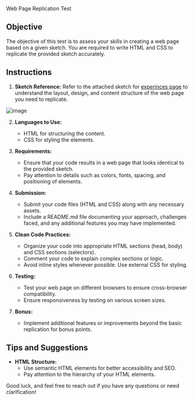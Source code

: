  Web Page Replication Test

## Objective

The objective of this test is to assess your skills in creating a web page based on a given sketch. You are required to write HTML and CSS to replicate the provided sketch accurately.

## Instructions

1. **Sketch Reference:** Refer to the attached sketch for [experinces page](https://www.figma.com/file/kklAynIgdD9HC1wwKaylcJ/Protfolio-wireframe?type=design&node-id=28-2&mode=design&t=IHrzgQ7maxx99j8l-0) to understand the layout, design, and content structure of the web page you need to replicate.


![image](https://github.com/0marwa0/HTML-CSS-daily-missions/assets/14044653/425299fd-7521-49d8-9e92-7dee10510428)




2. **Languages to Use:**
   - HTML for structuring the content.
   - CSS for styling the elements.

3. **Requirements:**
   - Ensure that your code results in a web page that looks identical to the provided sketch.
   - Pay attention to details such as colors, fonts, spacing, and positioning of elements.

4. **Submission:**
   - Submit your code files (HTML and CSS) along with any necessary assets.
   - Include a README.md file documenting your approach, challenges faced, and any additional features you may have implemented.

5. **Clean Code Practices:**
   - Organize your code into appropriate HTML sections (head, body) and CSS sections (selectors).
   - Comment your code to explain complex sections or logic.
   - Avoid inline styles whenever possible. Use external CSS for styling.
 

6. **Testing:**
   - Test your web page on different browsers to ensure cross-browser compatibility.
   - Ensure responsiveness by testing on various screen sizes.
 

7. **Bonus:**
   - Implement additional features or improvements beyond the basic replication for bonus points.

## Tips and Suggestions

- **HTML Structure:**
  - Use semantic HTML elements for better accessibility and SEO.
  - Pay attention to the hierarchy of your HTML elements.



Good luck, and feel free to reach out if you have any questions or need clarification!
